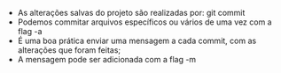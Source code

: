 * As alterações salvas do projeto são realizadas por: git commit
* Podemos commitar arquivos específicos ou vários de uma vez com a flag -a
* É uma boa prática enviar uma mensagem a cada commit, com as alterações que foram feitas;
* A mensagem pode ser adicionada com a flag -m